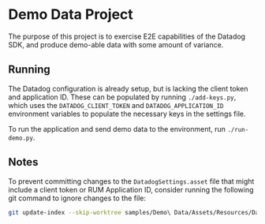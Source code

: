 # Demo Data Project

The purpose of this project is to exercise E2E capabilities of the Datadog SDK, and produce
demo-able data with some amount of variance.

## Running

The Datadog configuration is already setup, but is lacking the client token and application ID. These
can be populated by running `./add-keys.py`, which uses the `DATADOG_CLIENT_TOKEN` and
`DATADOG_APPLICATION_ID` environment variables to populate the necessary keys in the settings file.

To run the application and send demo data to the environment, run `./run-demo.py`.

## Notes

To prevent committing changes to the `DatadogSettings.asset` file that might include a client token or
RUM Application ID, consider running the following git command to ignore changes to the file:

```bash
git update-index --skip-worktree samples/Demo\ Data/Assets/Resources/DatadogSettings.asset
```
